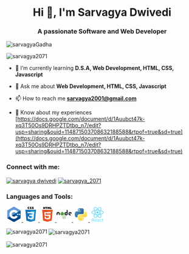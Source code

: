 <h1 align="center">Hi 👋, I'm Sarvagya Dwivedi</h1>
<h3 align="center">A passionate Software and Web Developer</h3>

![sarvagyaGadha](https://github.com/Sarvagya2071/Sarvagya2071/assets/67305190/f0ed7ddd-8ecb-4751-8705-c5674513650f)

<p align="left"> <img src="https://komarev.com/ghpvc/?username=sarvagya2071&label=Profile%20views&color=0e75b6&style=flat" alt="sarvagya2071" /> </p>

- 🌱 I’m currently learning **D.S.A, Web Development, HTML, CSS, Javascript**

- 💬 Ask me about **Web Development, HTML, CSS, Javascript**

- 📫 How to reach me **sarvagya2001@gmail.com**

- 📄 Know about my experiences [https://docs.google.com/document/d/1Auubct47k-xq3T50Os9DRHPZTDtbo_n7/edit?usp=sharing&ouid=114871503708632188588&rtpof=true&sd=true](https://docs.google.com/document/d/1Auubct47k-xq3T50Os9DRHPZTDtbo_n7/edit?usp=sharing&ouid=114871503708632188588&rtpof=true&sd=true)

<h3 align="left">Connect with me:</h3>
<p align="left">
<a href="https://linkedin.com/in/sarvagya dwivedi" target="blank"><img align="center" src="https://raw.githubusercontent.com/rahuldkjain/github-profile-readme-generator/master/src/images/icons/Social/linked-in-alt.svg" alt="sarvagya dwivedi" height="30" width="40" /></a>
<a href="https://instagram.com/sarvagya_2071" target="blank"><img align="center" src="https://raw.githubusercontent.com/rahuldkjain/github-profile-readme-generator/master/src/images/icons/Social/instagram.svg" alt="sarvagya_2071" height="30" width="40" /></a>
</p>

<h3 align="left">Languages and Tools:</h3>
<p align="left"> <a href="https://www.w3schools.com/cpp/" target="_blank" rel="noreferrer"> <img src="https://raw.githubusercontent.com/devicons/devicon/master/icons/cplusplus/cplusplus-original.svg" alt="cplusplus" width="40" height="40"/> </a> <a href="https://www.w3schools.com/css/" target="_blank" rel="noreferrer"> <img src="https://raw.githubusercontent.com/devicons/devicon/master/icons/css3/css3-original-wordmark.svg" alt="css3" width="40" height="40"/> </a> <a href="https://www.w3.org/html/" target="_blank" rel="noreferrer"> <img src="https://raw.githubusercontent.com/devicons/devicon/master/icons/html5/html5-original-wordmark.svg" alt="html5" width="40" height="40"/> </a> <a href="https://nodejs.org" target="_blank" rel="noreferrer"> <img src="https://raw.githubusercontent.com/devicons/devicon/master/icons/nodejs/nodejs-original-wordmark.svg" alt="nodejs" width="40" height="40"/> </a> <a href="https://www.python.org" target="_blank" rel="noreferrer"> <img src="https://raw.githubusercontent.com/devicons/devicon/master/icons/python/python-original.svg" alt="python" width="40" height="40"/> </a> <a href="https://reactjs.org/" target="_blank" rel="noreferrer"> <img src="https://raw.githubusercontent.com/devicons/devicon/master/icons/react/react-original-wordmark.svg" alt="react" width="40" height="40"/> </a> </p>

<p><img align="left" src="https://github-readme-stats.vercel.app/api/top-langs?username=sarvagya2071&show_icons=true&locale=en&layout=compact" alt="sarvagya2071" /></p>

<p>&nbsp;<img align="center" src="https://github-readme-stats.vercel.app/api?username=sarvagya2071&show_icons=true&locale=en" alt="sarvagya2071" /></p>

<p><img align="center" src="https://github-readme-streak-stats.herokuapp.com/?user=sarvagya2071&" alt="sarvagya2071" /></p>
